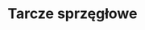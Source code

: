 ---
layout: category
type: czesci-zamienne
title: Tarcze sprzęgłowe
category: tarcze sprzęgłowe
permalink: '/czesci-zamienne/tarcze-sprzeglowe/'
translation_url: '/en/spare-parts/clutch-discs/'
---
